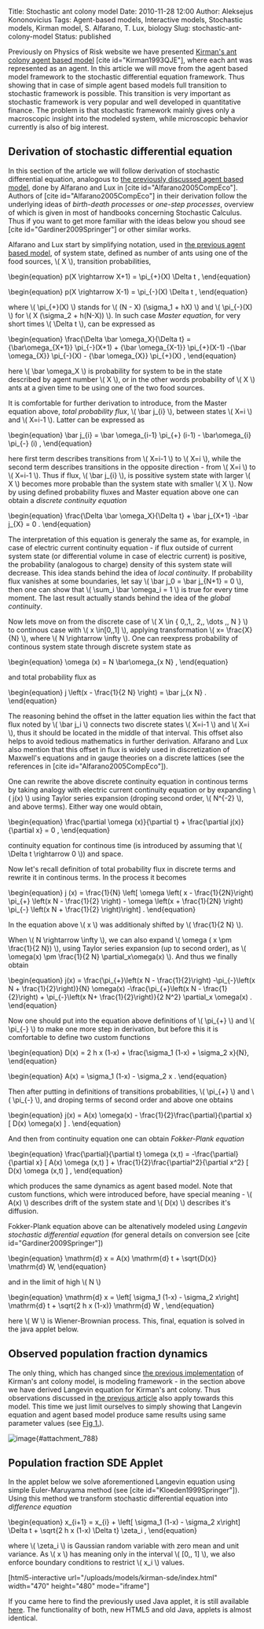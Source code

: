 Title: Stochastic ant colony model
Date: 2010-11-28 12:00
Author: Aleksejus Kononovicius
Tags: Agent-based models, Interactive models, Stochastic models, Kirman model, S. Alfarano, T. Lux, biology
Slug: stochastic-ant-colony-model
Status: published

Previously on Physics of Risk website we have
presented [Kirman's ant colony agent based
model](/kirman-ants "Kirman's ant colony agent based model on Physics of Risk website")
\[cite id="Kirman1993QJE"\], where each ant was represented as an agent.
In this article we will move from the agent based model framework to the
stochastic differential equation framework. Thus showing that in case of
simple agent based models full transition to stochastic framework is
possible. This transition is very important as stochastic framework is
very popular and well developed in quantitative finance. The problem is
that stochastic framework mainly gives only a macroscopic insight into
the modeled system, while microscopic behavior currently is also of big
interest.  
<!--more-->

Derivation of stochastic differential equation
----------------------------------------------

In this section of the article we will follow derivation of stochastic
differential equation, analogous to [the previously discussed agent
based
model](/kirman-ants "Kirman's ant colony agent based model on Physics of Risk website"),
done by Alfarano and Lux in \[cite id="Alfarano2005CompEco"\]. Authors
of \[cite id="Alfarano2005CompEco"\] in their derivation follow the
underlying ideas of *birth-death processes* or *one-step processes*,
overview of which is given in most of handbooks concerning Stochastic
Calculus. Thus if you want to get more familiar with the ideas below
you shoud see \[cite id="Gardiner2009Springer"\] or other similar works.

Alfarano and Lux start by simplifying notation, used in [the previous
agent based
model](/kirman-ants "Kirman's ant colony agent based model on Physics of Risk website"),
of system state, defined as number of ants using one of the food
sources, \\\(  X \\\), transition probabilities,


\begin{equation}
 p(X \rightarrow X+1) = \pi\_{+}(X) \Delta t , 
\end{equation}



\begin{equation}
 p(X \rightarrow X-1) = \pi\_{-}(X) \Delta t , 
\end{equation}


where \\\(  \pi\_{+}(X)  \\\) stands for \\\(  (N - X) (\sigma\_1 + hX)  \\\) and \\\(  \pi\_{-}(X)  \\\) for \\\(  X (\sigma\_2 + h(N-X)) \\\). In such case *Master equation*, for very short times \\\( \Delta t \\\), can be expressed as


\begin{equation}
 \frac{\Delta \bar \omega\_X}{\Delta t} = {\bar\omega\_{X+1}} \pi\_{-}(X+1) + {\bar \omega\_{X-1}} \pi\_{+}(X-1) -{\bar \omega\_{X}} \pi\_{-}(X) - {\bar \omega\_{X}} \pi\_{+}(X) ,
\end{equation}


here \\\(  \bar \omega\_X \\\) is probability for system to be in the
state described by agent number \\\(  X \\\), or in the other words
probability of \\\(  X \\\) ants at a given time to be using one of the
two food sources.

It is comfortable for further derivation to introduce, from the Master
equation above, *total probability flux*, \\\(  \bar j\_{i} \\\),
between states \\\(  X=i \\\) and \\\(  X=i-1 \\\). Latter can be
expressed as


\begin{equation}
 \bar j\_{i} = \bar \omega\_{i-1} \pi\_{+} (i-1) - \bar\omega\_{i} \pi\_{-} (i) , 
\end{equation}


here first term describes transitions from \\\(  X=i-1 \\\) to \\\( X=i \\\), while the second term describes transitions in the opposite
direction - from \\\(  X=i \\\) to \\\(  X=i-1 \\\). Thus if flux, \\\( \bar j\_{i} \\\), is possitive system state with larger \\\(  X \\\)
becomes more probable than the system state with smaller \\\(  X \\\).
Now by using defined probability fluxes and Master equation above one
can obtain a *discrete continuity equation*


\begin{equation}
 \frac{\Delta \bar \omega\_X}{\Delta t} + \bar j\_{X+1} -\bar j\_{X} = 0 . 
\end{equation}


The interpretation of this equation is generaly the same as, for
example, in case of electric current continuity equation - if flux
outside of current system state (or differential volume in case of
electric current) is positive, the probability (analogous to charge)
density of this system state will decrease. This idea stands behind the
idea of *local continuity*. If probability flux vanishes at some
boundaries, let say \\\(  \bar j\_0 = \bar j\_{N+1} = 0 \\\), then one
can show that \\\(  \sum\_i \bar \omega\_i = 1 \\\) is true for every
time moment. The last result actually stands behind the idea of the
*global continuity*.

Now lets move on from the discrete case of \\\(  X \in \{ 0,\,1,\, 2,\, \dots ,\, N \} \\\) to continous case with \\\(  x \in\[0,\,1\] \\\), applying transformation \\\(  x= \frac{X}{N} \\\), where
\\\(  N \rightarrow \infty \\\). One can reexpress probability of
continous system state through discrete system state as


\begin{equation}
 \omega (x) = N \bar\omega\_{x N} , 
\end{equation}


and total probability flux as


\begin{equation}
 j \left(x - \frac{1}{2 N} \right) = \bar j\_{x N} . 
\end{equation}


The reasoning behind the offset in the latter equation lies within the
fact that flux noted by \\\(  \bar j\_i \\\) connects two discrete
states \\\(  X=i-1 \\\) and \\\(  X=i \\\), thus it should be located in
the middle of that interval. This offset also helps to avoid tedious
mathematics in further derivation. Alfarano and Lux also mention that
this offset in flux is widely used in discretization of Maxwell's
equations and in gauge theories on a discrete lattices (see the
references in \[cite id="Alfarano2005CompEco"\]).

One can rewrite the above discrete continuity equation in continous
terms by taking analogy with electric current continuity equation or by
expanding \\\(  j(x) \\\) using Taylor series expansion (droping second
order, \\\(  N^{-2}  \\\), and above terms). Either way one would
obtain,


\begin{equation}
 \frac{\partial \omega (x)}{\partial t} + \frac{\partial j(x)}{\partial x} = 0 , 
\end{equation}


continuity equation for continous time (is introduced by assuming that
\\\(  \Delta t \rightarrow 0 \\\)) and space.

Now let's recall definition of total probability flux in discrete terms
and rewrite it in continous terms. In the process it becomes


\begin{equation}
 j (x) = \frac{1}{N} \left\[ \omega \left( x - \frac{1}{2N}\right) \pi\_{+} \left(x N - \frac{1}{2} \right) - \omega \left(x + \frac{1}{2N} \right) \pi\_{-} \left(x N + \frac{1}{2} \right)\right\] . 
\end{equation}


In the equation above \\\(  x \\\) was additionaly shifted by \\\( \frac{1}{2 N} \\\).

When \\\(  N \rightarrow \infty \\\), we can also expand \\\( \omega ( x \pm \frac{1}{2 N}) \\\), using Taylor series expansion (up to
second order), as \\\(  \omega(x) \pm \frac{1}{2 N} \partial\_x\omega(x) \\\). And thus we finally obtain


\begin{equation}
 j(x) = \frac{\pi\_{+}\left(x N - \frac{1}{2}\right) -\pi\_{-}\left(x N + \frac{1}{2}\right)}{N} \omega(x) -\frac{\pi\_{+}\left(x N - \frac{1}{2}\right) + \pi\_{-}\left(x N+ \frac{1}{2}\right)}{2 N^2} \partial\_x \omega(x) . 
\end{equation}


Now one should put into the equation above definitions of \\\( \pi\_{+} \\\) and \\\(  \pi\_{-} \\\) to make one more step in derivation,
but before this it is comfortable to define two custom functions


\begin{equation}
 D(x) = 2 h x (1-x) + \frac{\sigma\_1 (1-x) + \sigma\_2 x}{N},
\end{equation}



\begin{equation}
 A(x) = \sigma\_1 (1-x) - \sigma\_2 x . 
\end{equation}


Then after putting in definitions of transitions probabilities, \\\( \pi\_{+} \\\) and \\\(  \pi\_{-} \\\), and droping terms of second order
and above one obtains


\begin{equation}
 j(x) = A(x) \omega(x) - \frac{1}{2}\frac{\partial}{\partial x} \[ D(x) \omega(x) \] . 
\end{equation}


And then from continuity equation one can obtain *Fokker-Plank equation*


\begin{equation}
 \frac{\partial}{\partial t} \omega (x,t) = -\frac{\partial}{\partial x} \[ A(x) \omega (x,t) \] + \frac{1}{2}\frac{\partial^2}{\partial x^2} \[ D(x) \omega (x,t) \] , 
\end{equation}


which produces the same dynamics as agent based model. Note that custom
functions, which were introduced before, have special meaning - \\\( A(x) \\\) describes drift of the system state and \\\(  D(x) \\\) describes
it's diffusion.

Fokker-Plank equation above can be altenatively modeled using *Langevin
stochastic differential equation* (for general details on conversion see
\[cite id="Gardiner2009Springer"\])


\begin{equation}
 \mathrm{d} x = A(x) \mathrm{d} t + \sqrt{D(x)} \mathrm{d} W, 
\end{equation}


and in the limit of high \\\(  N \\\)


\begin{equation}
 \mathrm{d} x = \left\[ \sigma\_1 (1-x) - \sigma\_2 x\right\] \mathrm{d} t + \sqrt{2 h x (1-x)} \mathrm{d} W , 
\end{equation}


here \\\(  W \\\) is Wiener-Brownian process. This, final, equation is
solved in the java applet below.

Observed population fraction dynamics
-------------------------------------

The only thing, which has changed since [the previous
implementation](/kirman-ants "Kirman's ant colony agent based model on Physics of Risk website")
of Kirman's ant colony model, is modeling framework - in the section
above we have derived Langevin equation for Kirman's ant colony. Thus
observations discussed in [the previous
article](/kirman-ants "Kirman's ant colony agent based model on Physics of Risk website")
also apply towards this model. This time we just limit ourselves to
simply showing that Langevin equation and agent based model produce same
results using same parameter values (see [Fig 1.](#attachment_788)).

![image](/uploads/2010/11/sde_abm_comparison.png "Comparison of probability density function (a) and power
spectral density (b) of external observable, x, time series, which were
produced by agent based model (points) and stochastic model (lines).
Parameters are set as follows: h=1 (same in all cases), σ~1~=0.2 (red
points, blue lines), σ~1~=16 (magenta points, cyan lines), σ~2~=5 (same
in all
cases)."){#attachment_788} 

Population fraction SDE Applet
------------------------------

In the applet below we solve aforementioned Langevin equation using
simple Euler-Maruyama method (see \[cite id="Kloeden1999Springer"\]).
Using this method we transform stochastic differential equation into
*difference equation*


\begin{equation}
 x\_{i+1} = x\_{i} + \left\[ \sigma\_1 (1-x) - \sigma\_2 x\right\] \Delta t + \sqrt{2 h x (1-x) \Delta t} \zeta\_i , 
\end{equation}


where \\\(  \zeta\_i  \\\) is Gaussian random variable with zero mean
and unit variance. As \\\(  x \\\) has meaning only in the interval
\\\(  \[0,\, 1\] \\\), we also enforce boundary conditions to restrict
\\\(  x\_i \\\) values.

[html5-interactive
url="/uploads/models/kirman-sde/index.html"
width="470" height="480" mode="iframe"]

If you came here to find the previously used Java applet, it is still
available
[here](/uploads/models/old-java/kirman-sde-en.html). The
functionality of both, new HTML5 and old Java, applets is almost
identical.
